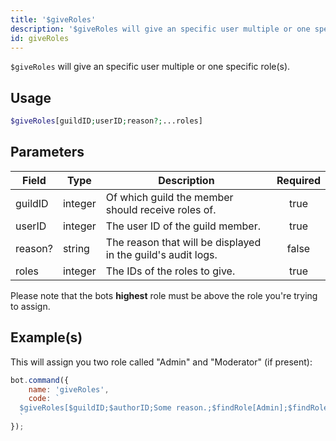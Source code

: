 ```yaml
---
title: '$giveRoles'
description: '$giveRoles will give an specific user multiple or one specific role(s).'
id: giveRoles
---
```


`$giveRoles` will give an specific user multiple or one specific role(s).

## Usage

```php
$giveRoles[guildID;userID;reason?;...roles]
```

## Parameters

| Field   | Type    | Description                                                  | Required |
| ------- | ------- | ------------------------------------------------------------ |:--------:|
| guildID | integer | Of which guild the member should receive roles of.           |   true   |
| userID  | integer | The user ID of the guild member.                             |   true   |
| reason? | string  | The reason that will be displayed in the guild's audit logs. |  false   |
| roles   | integer | The IDs of the roles to give.                                |   true   |

Please note that the bots **highest** role must be above the role you're trying to assign.

## Example(s)

This will assign you two role called "Admin" and "Moderator" (if present):

```javascript
bot.command({
    name: 'giveRoles',
    code: `
  $giveRoles[$guildID;$authorID;Some reason.;$findRole[Admin];$findRole[Moderator]]
  `
});
```